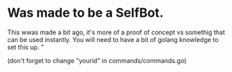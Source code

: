 # Was made to be a SelfBot. 

This wwas made a bit ago, it's more of a proof of concept vs somethig that can be used instantly. You will need to have a bit of golang knowledge to set this up. "


(don't forget to change "yourid" in commands/commands.go)
